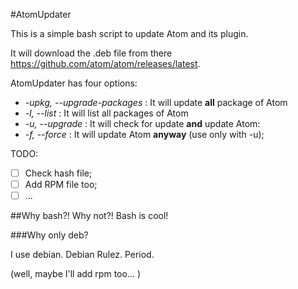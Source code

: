 #AtomUpdater

This is a simple bash script to update Atom and its plugin.

It will download the .deb file from there https://github.com/atom/atom/releases/latest. 


AtomUpdater has four options: 


* *-upkg, --upgrade-packages* : It will update **all** package of Atom
* *-l, --list* : It will list all packages of Atom
* *-u, --upgrade* : It will check for update **and** update Atom:
* *-f, --force* : It will update Atom **anyway** (use only with -u);

TODO:

- [ ] Check hash file;
- [ ] Add RPM file too;
- [ ] ...

##Why bash?!
Why not?! Bash is cool!

###Why only deb?

I use debian. Debian Rulez. Period.

(well, maybe I'll add rpm too... )
